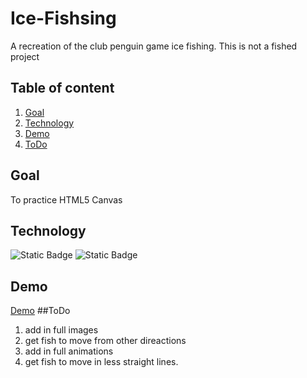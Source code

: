 # Ice-Fishsing 
A recreation of the club penguin game ice fishing.
This is not a fished project
## Table of content
1. [Goal](#goal)
2. [Technology](#technology)
3. [Demo](#Demo)
4. [ToDo](#ToDo)
## Goal
To practice HTML5 Canvas
## Technology 
![Static Badge](https://img.shields.io/badge/javascript-blue)
![Static Badge](https://img.shields.io/badge/HTML-red)
## Demo
[Demo](https://georgefinch1234.github.io/ice-fishing/)
##ToDo
1) add in full images
2) get fish to move from other direactions
3) add in full animations
4) get fish to move in less straight lines.


